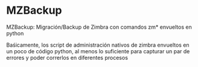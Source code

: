 MZBackup
========

MZBackup: Migración/Backup de Zimbra con comandos zm* envueltos en python

Baśicamente, los script de administración nativos de zimbra envueltos en un poco de código python, al menos lo suficiente para capturar un par de errores y poder correrlos en diferentes procesos
